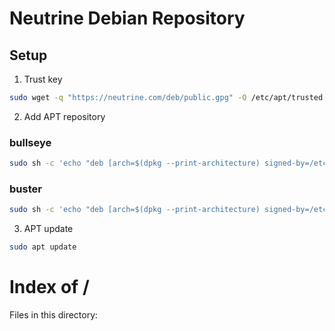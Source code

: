 # Neutrine Debian Repository

## Setup

1. Trust key
```bash
sudo wget -q "https://neutrine.com/deb/public.gpg" -O /etc/apt/trusted.gpg.d/neutrine.com.gpg
```

2. Add APT repository

### bullseye
```bash
sudo sh -c 'echo "deb [arch=$(dpkg --print-architecture) signed-by=/etc/apt/trusted.gpg.d/neutrine.com.gpg] https://deb.neutrine.com bullseye main" > /etc/apt/sources.list.d/neutrine.com.list'
```

### buster
```bash
sudo sh -c 'echo "deb [arch=$(dpkg --print-architecture) signed-by=/etc/apt/trusted.gpg.d/neutrine.com.gpg] https://deb.neutrine.com bullseye main" > /etc/apt/sources.list.d/neutrine.com.list'
```

3. APT update
```bash
sudo apt update
```

# Index of /
Files in this directory:


